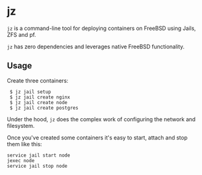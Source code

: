 # jz

`jz` is a command-line tool for deploying containers on FreeBSD using Jails, ZFS and pf.

`jz` has zero dependencies and leverages native FreeBSD functionality.

## Usage

Create three containers:
```
 $ jz jail setup
 $ jz jail create nginx
 $ jz jail create node
 $ jz jail create postgres
```

Under the hood, `jz` does the complex work of configuring the network and filesystem.

Once you've created some containers it's easy to start, attach and stop them like this:
```
service jail start node
jexec node
service jail stop node
```
